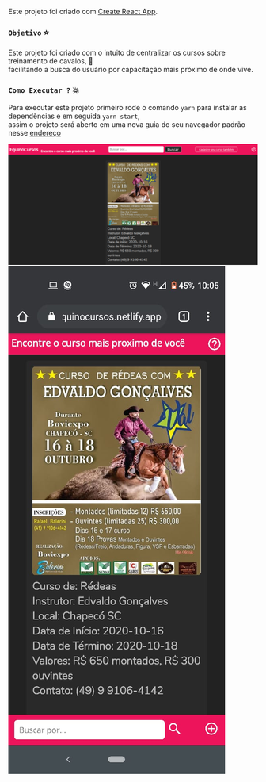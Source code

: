 Este projeto foi criado com [Create React App](https://github.com/facebook/create-react-app).


### `Objetivo` :star:

Este projeto foi criado com o intuito de centralizar os cursos sobre treinamento de cavalos, :horse: <br />
facilitando a busca do usuário por capacitação mais próximo de onde vive.

### `Como Executar ?` :boom:

Para executar este projeto primeiro rode o comando `yarn` para instalar as dependências e em seguida `yarn start`, <br />
assim o projeto será aberto em uma nova guia do seu navegador padrão nesse [endereço](http://localhost:3000) 

![Print1](https://github.com/MatheusMoreiraDosSantos/equinocursos-frontend/blob/master/Capturar.PNG)
![Print2](https://github.com/MatheusMoreiraDosSantos/equinocursos-frontend/blob/master/p.jpg)

